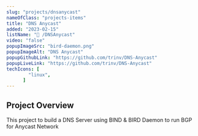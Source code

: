 ```yaml
---
slug: "projects/dnsanycast"
nameOfClass: "projects-items"
title: "DNS Anycast"
added: "2023-02-15"
listName: "📍 /DNSAnycast"
video: "false"
popupImageSrc: "bird-daemon.png"
popupImageAlt: "DNS Anycast"
popupGithubLink: "https://github.com/trinv/DNS-Anycast"
popupLiveLink: "https://github.com/trinv/DNS-Anycast"
techIcons: [
        "linux",
      ]
---
```


## Project Overview

This project to build a DNS Server using BIND & BIRD Daemon to run BGP for Anycast Network
